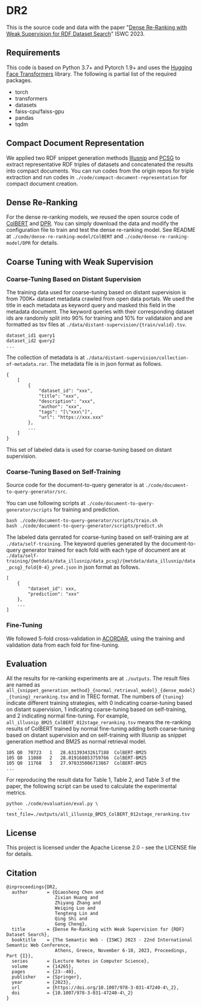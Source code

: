# DR2
This is the source code and data with the paper "[Dense Re-Ranking with Weak Supervision for RDF Dataset Search](https://doi.org/10.1007/978-3-031-47240-4_2)" ISWC 2023.

## Requirements

This code is based on Python 3.7+ and Pytorch 1.9+ and uses the [Hugging Face Transformers](https://github.com/huggingface/transformers) library. The following is partial list of the required packages.

- torch
- transformers
- datasets
- faiss-cpu/faiss-gpu
- pandas
- tqdm

## Compact Document Representation

We applied two RDF snippet generation methods [Illusnip](https://github.com/nju-websoft/BANDAR/blob/master/code/src/snippetAlgorithm/IlluSnip.java) and [PCSG](https://github.com/nju-websoft/PCSG) to extract representative RDF triples of datasets and concatenated the results into compact documents. You can run codes from the origin repos for triple extraction and run codes in `./code/compact-document-representation` for compact document creation.

## Dense Re-Ranking

For the dense re-ranking models, we reused the open source code of [ColBERT](https://github.com/stanford-futuredata/ColBERT) and [DPR](https://github.com/facebookresearch/DPR). You can simply download the data and modify the configuration file to train and test the dense re-ranking model. See README at `./code/dense-re-ranking-model/ColBERT` and `./code/dense-re-ranking-model/DPR` for details.

## Coarse Tuning with Weak Supervision

### Coarse-Tuning Based on Distant Supervision
The training data used for coarse-tuning based on distant supervision is from 700K+ dataset metadata crawled from open data portals. We used the title in each metadata as keyword query and masked this field in the metadata document. The keyword queries with their corresponding dataset ids are randomly split into 90% for training and 10% for validataion and are formatted as tsv files at `./data/distant-supervision/{train/valid}.tsv`.
```
dataset_id1 query1
dataset_id2 query2
...
```
The collection of metadata is at `./data/distant-supervision/collection-of-metadata.rar`. The metadata file is in json format as follows.

```
{
    [
        {
            "dataset_id": "xxx",
            "title": "xxx",
            "description": "xxx",
            "author": "xxx",
            "tags": "[\"xxx\"]",
            "url": "https://xxx.xxx"
        },
        ...
    ]
}
```

This set of labeled data is used for coarse-tuning based on distant supervision.

### Coarse-Tuning Based on Self-Training

Source code for the document-to-query generator is at `./code/document-to-query-generator/src`.

You can use following scripts at `./code/document-to-query-generator/scripts` for training and prediction. 
```
bash ./code/document-to-query-generator/scripts/train.sh
bash ./code/document-to-query-generator/scripts/predict.sh
```

The labeled data genrated for coarse-tuning based on self-training are at `./data/self-training`. The keyword queries generated by the document-to-query generator trained for each fold with each type of document are at `./data/self-training/{metdata/data_illusnip/data_pcsg}/{metdata/data_illusnip/data_pcsg}_fold{0-4}_pred.json` in json format as follows.

```
[
    {
        "dataset_id": xxx, 
        "prediction": "xxx"
    },
    ...
]
```

### Fine-Tuning

We followed 5-fold cross-validation in [ACORDAR](https://github.com/nju-websoft/ACORDAR/tree/main/Data/Splits%20for%20Cross%20Validation), using the training and validation data from each fold for fine-tuning.


## Evaluation
All the results for re-ranking experiments are at `./outputs`. The result files are named as `all_{snippet_generation_method}_{normal_retrieval_model}_{dense_model}_{tuning}_reranking.tsv` and in TREC format. The numbers of `{tuning}` indicate different training strategies, with 0 indicating coarse-tuning based on distant supervision, 1 indicating coarse-tuning based on self-training, and 2 indicating normal fine-tuning. For example, `all_illusnip_BM25_ColBERT_012stage_reranking.tsv` means the re-ranking results of ColBERT trained by normal fine-tuning adding both coarse-tuning based on distant supervision and on self-training with Illusnip as snippet generation method and BM25 as normal retrieval model.
```
105	Q0	70723	1	28.631393432617188	ColBERT-BM25
105	Q0	11080	2	28.019168853759766	ColBERT-BM25
105	Q0	11768	3	27.970335006713867	ColBERT-BM25
...
```

For reproducing the result data for Table 1, Table 2, and Table 3 of the paper, the following script can be used to calculate the experimental metrics.

```
python ./code/evaluation/eval.py \
    --test_file=./outputs/all_illusnip_BM25_ColBERT_012stage_reranking.tsv
```
## License
This project is licensed under the Apache License 2.0 - see the LICENSE file for details.

## Citation
```
@inproceedings{DR2,
  author       = {Qiaosheng Chen and
                  Zixian Huang and
                  Zhiyang Zhang and
                  Weiqing Luo and
                  Tengteng Lin and
                  Qing Shi and
                  Gong Cheng},
  title        = {Dense Re-Ranking with Weak Supervision for {RDF} Dataset Search},
  booktitle    = {The Semantic Web - {ISWC} 2023 - 22nd International Semantic Web Conference,
                  Athens, Greece, November 6-10, 2023, Proceedings, Part {I}},
  series       = {Lecture Notes in Computer Science},
  volume       = {14265},
  pages        = {23--40},
  publisher    = {Springer},
  year         = {2023},
  url          = {https://doi.org/10.1007/978-3-031-47240-4\_2},
  doi          = {10.1007/978-3-031-47240-4\_2}
}
```

